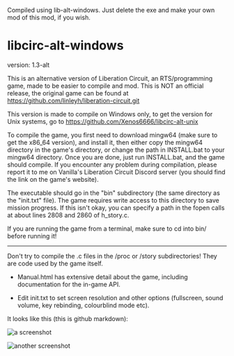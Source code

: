 ﻿
 Compiled using lib-alt-windows. Just delete the exe and make your own mod of this mod, if you wish.
 
 
 # libcirc-alt-windows

version: 1.3-alt

This is an alternative version of Liberation Circuit, an RTS/programming game, made to be easier to compile and mod.
This is NOT an official release, the original game can be found at https://github.com/linleyh/liberation-circuit.git

This version is made to compile on Windows only, to get the version for Unix systems, go to https://github.com/Xenos6666/libcirc-alt-unix

To compile the game, you first need to download mingw64 (make sure to get the x86_64 version), and install it, then either copy the mingw64 directory in the game's directory, or change the path in INSTALL.bat to your mingw64 directory. Once you are done, just run INSTALL.bat, and the game should compile.
If you encounter any problem during compilation, please report it to me on Vanilla's Liberation Circuit Discord server (you should find the link on the game's website).

The executable should go in the "bin" subdirectory (the same directory as the "init.txt" file). The game requires write access to this directory to save mission progress.
If this isn't okay, you can specify a path in the fopen calls at about lines 2808 and 2860 of h_story.c.

If you are running the game from a terminal, make sure to cd into bin/ before running it!

---

Don't try to compile the .c files in the /proc or /story subdirectories! They are code used by the game itself.

- Manual.html has extensive detail about the game, including documentation for the in-game API.

- Edit init.txt to set screen resolution and other options (fullscreen, sound volume, key rebinding, colourblind mode etc).

It looks like this (this is github markdown):

![a screenshot](http://i.imgur.com/pPIJ03I.png)

![another screenshot](http://i.imgur.com/QKWzkqA.png)
